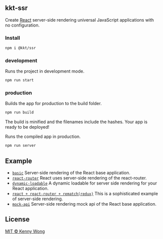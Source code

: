 kkt-ssr
---

Create [React](https://github.com/facebook/react) server-side rendering universal JavaScript applications with no configuration.

### Install

```bash
npm i @kkt/ssr
```

### development

Runs the project in development mode.  

```bash
npm run start
```

### production

Builds the app for production to the build folder.

```bash
npm run build
```

The build is minified and the filenames include the hashes.
Your app is ready to be deployed!

Runs the compiled app in production.

```bash
npm run server
```

## Example

- [`basic`](example/basic) Server-side rendering of the React base application.
- [`react-router`](example/react-router) React uses server-side rendering of the react-router.
- [`dynamic-loadable`](example/dynamic-loadable) A dynamic loadable for server side rendering for your React application.
- [`react + react-router + rematch(redux)`](example/react-router+rematch(redux)) This is a sophisticated example of server-side rendering.
- [`mock-api`](example/mock-api) Server-side rendering mock api of the React base application.

## License

[MIT © Kenny Wong](./LICENSE)
